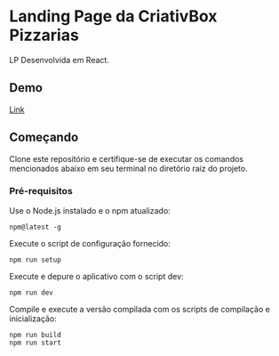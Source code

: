 # Landing Page da CriativBox Pizzarias

LP Desenvolvida em React.

## Demo

[Link]([](https://criativ-box-lp.vercel.app/))

## Começando

Clone este repositório e certifique-se de executar os comandos mencionados abaixo em seu terminal no diretório raiz do projeto.

### Pré-requisitos

Use o Node.js instalado e o npm atualizado:

    npm@latest -g

Execute o script de configuração fornecido:

    npm run setup

Execute e depure o aplicativo com o script dev:

    npm run dev

Compile e execute a versão compilada com os scripts de compilação e inicialização:

    npm run build
    npm run start
